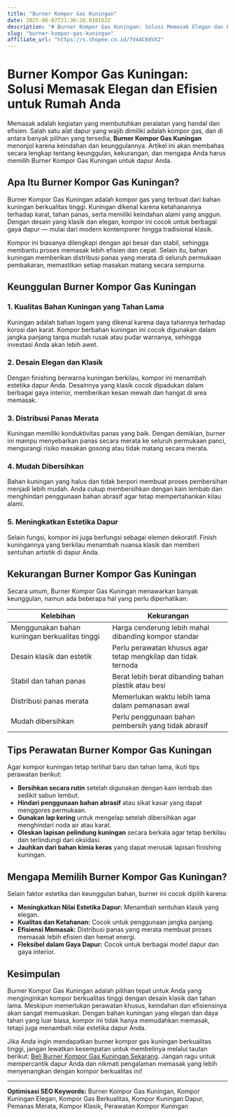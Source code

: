 ```yaml
---
title: "Burner Kompor Gas Kuningan"
date: 2025-06-07T21:36:28.010163Z
description: "# Burner Kompor Gas Kuningan: Solusi Memasak Elegan dan Efisien untuk Rumah Anda..."
slug: "burner-kompor-gas-kuningan"
affiliate_url: "https://s.shopee.co.id/7V44C68VX2"
---
```

# Burner Kompor Gas Kuningan: Solusi Memasak Elegan dan Efisien untuk Rumah Anda

Memasak adalah kegiatan yang membutuhkan peralatan yang handal dan efisien. Salah satu alat dapur yang wajib dimiliki adalah kompor gas, dan di antara banyak pilihan yang tersedia, **Burner Kompor Gas Kuningan** menonjol karena keindahan dan keunggulannya. Artikel ini akan membahas secara lengkap tentang keunggulan, kekurangan, dan mengapa Anda harus memilih Burner Kompor Gas Kuningan untuk dapur Anda.

## Apa Itu Burner Kompor Gas Kuningan?

Burner Kompor Gas Kuningan adalah kompor gas yang terbuat dari bahan kuningan berkualitas tinggi. Kuningan dikenal karena ketahanannya terhadap karat, tahan panas, serta memiliki keindahan alami yang anggun. Dengan desain yang klasik dan elegan, kompor ini cocok untuk berbagai gaya dapur — mulai dari modern kontemporer hingga tradisional klasik.

Kompor ini biasanya dilengkapi dengan api besar dan stabil, sehingga membantu proses memasak lebih efisien dan cepat. Selain itu, bahan kuningan memberikan distribusi panas yang merata di seluruh permukaan pembakaran, memastikan setiap masakan matang secara sempurna.

## Keunggulan Burner Kompor Gas Kuningan

### 1. **Kualitas Bahan Kuningan yang Tahan Lama**

Kuningan adalah bahan logam yang dikenal karena daya tahannya terhadap korosi dan karat. Kompor berbahan kuningan ini cocok digunakan dalam jangka panjang tanpa mudah rusak atau pudar warnanya, sehingga investasi Anda akan lebih awet.

### 2. **Desain Elegan dan Klasik**

Dengan finishing berwarna kuningan berkilau, kompor ini menambah estetika dapur Anda. Desainnya yang klasik cocok dipadukan dalam berbagai gaya interior, memberikan kesan mewah dan hangat di area memasak.

### 3. **Distribusi Panas Merata**

Kuningan memiliki konduktivitas panas yang baik. Dengan demikian, burner ini mampu menyebarkan panas secara merata ke seluruh permukaan panci, mengurangi risiko masakan gosong atau tidak matang secara merata.

### 4. **Mudah Dibersihkan**

Bahan kuningan yang halus dan tidak berpori membuat proses pembersihan menjadi lebih mudah. Anda cukup membersihkan dengan kain lembab dan menghindari penggunaan bahan abrasif agar tetap mempertahankan kilau alami.

### 5. **Meningkatkan Estetika Dapur**

Selain fungsi, kompor ini juga berfungsi sebagai elemen dekoratif. Finish kuningannya yang berkilau menambah nuansa klasik dan memberi sentuhan artistik di dapur Anda.

## Kekurangan Burner Kompor Gas Kuningan

Secara umum, Burner Kompor Gas Kuningan menawarkan banyak keunggulan, namun ada beberapa hal yang perlu diperhatikan:

| **Kelebihan**                         | **Kekurangan**                                         |
|--------------------------------------|--------------------------------------------------------|
| Menggunakan bahan kuningan berkualitas tinggi | Harga cenderung lebih mahal dibanding kompor standar       |
| Desain klasik dan estetik         | Perlu perawatan khusus agar tetap mengkilap dan tidak ternoda |
| Stabil dan tahan panas             | Berat lebih berat dibanding bahan plastik atau besi     |
| Distribusi panas merata            | Memerlukan waktu lebih lama dalam pemanasan awal     |
| Mudah dibersihkan                 | Perlu penggunaan bahan pembersih yang tidak abrasif |

## Tips Perawatan Burner Kompor Gas Kuningan

Agar kompor kuningan tetap terlihat baru dan tahan lama, ikuti tips perawatan berikut:

- **Bersihkan secara rutin** setelah digunakan dengan kain lembab dan sedikit sabun lembut.
- **Hindari penggunaan bahan abrasif** atau sikat kasar yang dapat menggores permukaan.
- **Gunakan lap kering** untuk mengelap setelah dibersihkan agar menghindari noda air atau karat.
- **Oleskan lapisan pelindung kuningan** secara berkala agar tetap berkilau dan terlindungi dari oksidasi.
- **Jauhkan dari bahan kimia keras** yang dapat merusak lapisan finishing kuningan.

## Mengapa Memilih Burner Kompor Gas Kuningan?

Selain faktor estetika dan keunggulan bahan, burner ini cocok dipilih karena:

- **Meningkatkan Nilai Estetika Dapur:** Menambah sentuhan klasik yang elegan.
- **Kualitas dan Ketahanan:** Cocok untuk penggunaan jangka panjang.
- **Efisiensi Memasak:** Distribusi panas yang merata membuat proses memasak lebih efisien dan hemat energi.
- **Fleksibel dalam Gaya Dapur:** Cocok untuk berbagai model dapur dan gaya interior.

## Kesimpulan

Burner Kompor Gas Kuningan adalah pilihan tepat untuk Anda yang menginginkan kompor berkualitas tinggi dengan desain klasik dan tahan lama. Meskipun memerlukan perawatan khusus, keindahan dan efisiensinya akan sangat memuaskan. Dengan bahan kuningan yang elegan dan daya tahan yang luar biasa, kompor ini tidak hanya memudahkan memasak, tetapi juga menambah nilai estetika dapur Anda.

Jika Anda ingin mendapatkan burner kompor gas kuningan berkualitas tinggi, jangan lewatkan kesempatan untuk membelinya melalui tautan berikut: [Beli Burner Kompor Gas Kuningan Sekarang](https://s.shopee.co.id/7V44C68VX2). Jangan ragu untuk mempercantik dapur Anda dan nikmati pengalaman memasak yang lebih menyenangkan dengan kompor berkualitas ini!

---

**Optimisasi SEO Keywords:** Burner Kompor Gas Kuningan, Kompor Kuningan Elegan, Kompor Gas Berkualitas, Kompor Kuningan Dapur, Pemanas Merata, Kompor Klasik, Perawatan Kompor Kuningan